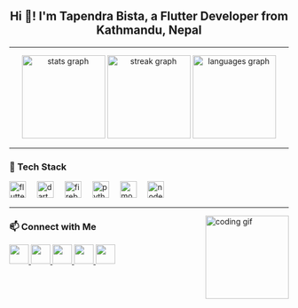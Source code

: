 <h2 align="center">Hi 👋! I'm Tapendra Bista, a Flutter Developer from Kathmandu, Nepal</h2>

---

<div align="center">
  <img src="https://github-readme-stats.vercel.app/api?username=Tapendra-Bista&show_icons=true&include_all_commits=true&count_private=true&theme=dracula&hide_border=false" height="150" alt="stats graph" />
  <img src="https://streak-stats.demolab.com?user=Tapendra-Bista&theme=dracula&hide_border=false&border_radius=5" height="150" alt="streak graph" />
  <img src="https://github-readme-stats.vercel.app/api/top-langs?username=Tapendra-Bista&layout=compact&langs_count=6&theme=dracula&hide_border=false" height="150" alt="languages graph" />
</div>

---

### 🚀 Tech Stack
<div align="left">
  <img src="https://cdn.jsdelivr.net/gh/devicons/devicon/icons/flutter/flutter-original.svg" height="30" alt="flutter logo" />
  <img width="12"/>
  <img src="https://cdn.jsdelivr.net/gh/devicons/devicon/icons/dart/dart-original.svg" height="30" alt="dart logo" />
  <img width="12"/>
  <img src="https://cdn.jsdelivr.net/gh/devicons/devicon/icons/firebase/firebase-plain.svg" height="30" alt="firebase logo" />
  <img width="12"/>
  <img src="https://cdn.jsdelivr.net/gh/devicons/devicon/icons/python/python-original.svg" height="30" alt="python logo" />
  <img width="12"/>
  <img src="https://cdn.jsdelivr.net/gh/devicons/devicon/icons/mongodb/mongodb-original.svg" height="30" alt="mongodb logo" />
  <img width="12"/>
  <img src="https://cdn.jsdelivr.net/gh/devicons/devicon/icons/nodejs/nodejs-original.svg" height="30" alt="nodejs logo" />
</div>

---

<img align="right" height="150" src="https://i.imgflip.com/65efzo.gif" alt="coding gif" />

### 📫 Connect with Me
<div align="left">
  <a href="mailto:tapendrabista01@gmail.com" target="_blank">
    <img src="https://img.shields.io/badge/Gmail-D14836?style=for-the-badge&logo=gmail&logoColor=white" height="35" />
  </a>
  <a href="https://www.linkedin.com/in/tapendra-bista-97639a283" target="_blank">
    <img src="https://img.shields.io/badge/LinkedIn-0077B5?style=for-the-badge&logo=linkedin&logoColor=white" height="35" />
  </a>
  <a href="https://www.instagram.com/tapendra_bista01/" target="_blank">
    <img src="https://img.shields.io/badge/Instagram-E4405F?style=for-the-badge&logo=instagram&logoColor=white" height="35" />
  </a>
  <a href="https://www.facebook.com/profile.php?id=100073138596181&ref=_ig_profile_ac" target="_blank">
    <img src="https://img.shields.io/badge/Facebook-1877F2?style=for-the-badge&logo=facebook&logoColor=white" height="35" />
  </a>
  <a href="https://wa.me/9779768774003" target="_blank">
    <img src="https://img.shields.io/badge/Whatsapp-25D366?style=for-the-badge&logo=whatsapp&logoColor=white" height="35" />
  </a>
</div>
